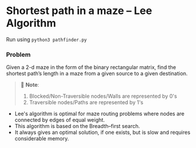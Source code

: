 # Shortest path in a maze – Lee Algorithm

Run using `python3 pathfinder.py`

### Problem
Given a 2-d maze in the form of the binary rectangular matrix, find the shortest path’s length in a maze from a given source to a given destination. 

> 📘 **Note**:
>
> 1. Blocked/Non-Traversible nodes/Walls are represented by 0's 
> 2. Traversible nodes/Paths are represented by 1's

- Lee's algorithm is optimal for maze routing problems where nodes are connected by edges of equal weight. 
- This algorithm is based on the Breadth–first search. 
- It always gives an optimal solution, if one exists, but is slow and requires considerable memory.

